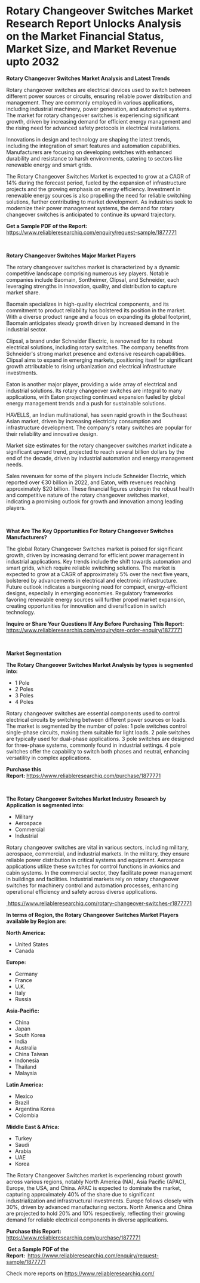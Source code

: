 <p><h1>Rotary Changeover Switches Market Research Report Unlocks Analysis on the Market Financial Status, Market Size, and Market Revenue upto 2032</h1></p><p><strong>Rotary Changeover Switches Market Analysis and Latest Trends</strong></p>
<p><p>Rotary changeover switches are electrical devices used to switch between different power sources or circuits, ensuring reliable power distribution and management. They are commonly employed in various applications, including industrial machinery, power generation, and automotive systems. The market for rotary changeover switches is experiencing significant growth, driven by increasing demand for efficient energy management and the rising need for advanced safety protocols in electrical installations.</p><p>Innovations in design and technology are shaping the latest trends, including the integration of smart features and automation capabilities. Manufacturers are focusing on developing switches with enhanced durability and resistance to harsh environments, catering to sectors like renewable energy and smart grids. </p><p>The Rotary Changeover Switches Market is expected to grow at a CAGR of 14% during the forecast period, fueled by the expansion of infrastructure projects and the growing emphasis on energy efficiency. Investment in renewable energy sources is also propelling the need for reliable switching solutions, further contributing to market development. As industries seek to modernize their power management systems, the demand for rotary changeover switches is anticipated to continue its upward trajectory.</p></p>
<p><strong>Get a Sample PDF of the Report:&nbsp;</strong> <a href="https://www.reliableresearchiq.com/enquiry/request-sample/1877771?utm_campaign=2298&utm_medium=2&utm_source=Github&utm_content=ia&utm_term=11022025&utm_id=rotary-changeover-switches">https://www.reliableresearchiq.com/enquiry/request-sample/1877771</a></p>
<p>&nbsp;</p>
<p><strong>Rotary Changeover Switches Major Market Players</strong></p>
<p><p>The rotary changeover switches market is characterized by a dynamic competitive landscape comprising numerous key players. Notable companies include Baomain, Sontheimer, Clipsal, and Schneider, each leveraging strengths in innovation, quality, and distribution to capture market share.</p><p>Baomain specializes in high-quality electrical components, and its commitment to product reliability has bolstered its position in the market. With a diverse product range and a focus on expanding its global footprint, Baomain anticipates steady growth driven by increased demand in the industrial sector.</p><p>Clipsal, a brand under Schneider Electric, is renowned for its robust electrical solutions, including rotary switches. The company benefits from Schneider's strong market presence and extensive research capabilities. Clipsal aims to expand in emerging markets, positioning itself for significant growth attributable to rising urbanization and electrical infrastructure investments.</p><p>Eaton is another major player, providing a wide array of electrical and industrial solutions. Its rotary changeover switches are integral to many applications, with Eaton projecting continued expansion fueled by global energy management trends and a push for sustainable solutions.</p><p>HAVELLS, an Indian multinational, has seen rapid growth in the Southeast Asian market, driven by increasing electricity consumption and infrastructure development. The company's rotary switches are popular for their reliability and innovative design.</p><p>Market size estimates for the rotary changeover switches market indicate a significant upward trend, projected to reach several billion dollars by the end of the decade, driven by industrial automation and energy management needs.</p><p>Sales revenues for some of the players include Schneider Electric, which reported over €30 billion in 2022, and Eaton, with revenues reaching approximately $20 billion. These financial figures underpin the robust health and competitive nature of the rotary changeover switches market, indicating a promising outlook for growth and innovation among leading players.</p></p>
<p>&nbsp;</p>
<p><strong>What Are The Key Opportunities For Rotary Changeover Switches Manufacturers?</strong></p>
<p><p>The global Rotary Changeover Switches market is poised for significant growth, driven by increasing demand for efficient power management in industrial applications. Key trends include the shift towards automation and smart grids, which require reliable switching solutions. The market is expected to grow at a CAGR of approximately 5% over the next five years, bolstered by advancements in electrical and electronic infrastructure. Future outlook indicates a burgeoning need for compact, energy-efficient designs, especially in emerging economies. Regulatory frameworks favoring renewable energy sources will further propel market expansion, creating opportunities for innovation and diversification in switch technology.</p></p>
<p><strong>Inquire or Share Your Questions If Any Before Purchasing This Report:</strong> <a href="https://www.reliableresearchiq.com/enquiry/pre-order-enquiry/1877771?utm_campaign=2298&utm_medium=2&utm_source=Github&utm_content=ia&utm_term=11022025&utm_id=rotary-changeover-switches">https://www.reliableresearchiq.com/enquiry/pre-order-enquiry/1877771</a></p>
<p>&nbsp;</p>
<p><strong>Market Segmentation</strong></p>
<p><strong>The Rotary Changeover Switches Market Analysis by types is segmented into:</strong></p>
<p><ul><li>1 Pole</li><li>2 Poles</li><li>3 Poles</li><li>4 Poles</li></ul></p>
<p><p>Rotary changeover switches are essential components used to control electrical circuits by switching between different power sources or loads. The market is segmented by the number of poles: 1 pole switches control single-phase circuits, making them suitable for light loads. 2 pole switches are typically used for dual-phase applications. 3 pole switches are designed for three-phase systems, commonly found in industrial settings. 4 pole switches offer the capability to switch both phases and neutral, enhancing versatility in complex applications.</p></p>
<p><strong>Purchase this Report:&nbsp;</strong><a href="https://www.reliableresearchiq.com/purchase/1877771?utm_campaign=2298&utm_medium=2&utm_source=Github&utm_content=ia&utm_term=11022025&utm_id=rotary-changeover-switches">https://www.reliableresearchiq.com/purchase/1877771</a></p>
<p>&nbsp;</p>
<p><strong>The Rotary Changeover Switches Market Industry Research by Application is segmented into:</strong></p>
<p><ul><li>Military</li><li>Aerospace</li><li>Commercial</li><li>Industrial</li></ul></p>
<p><p>Rotary changeover switches are vital in various sectors, including military, aerospace, commercial, and industrial markets. In the military, they ensure reliable power distribution in critical systems and equipment. Aerospace applications utilize these switches for control functions in avionics and cabin systems. In the commercial sector, they facilitate power management in buildings and facilities. Industrial markets rely on rotary changeover switches for machinery control and automation processes, enhancing operational efficiency and safety across diverse applications.</p></p>
<p><a href="https://www.reliableresearchiq.com/rotary-changeover-switches-r1877771?utm_campaign=2298&utm_medium=2&utm_source=Github&utm_content=ia&utm_term=11022025&utm_id=rotary-changeover-switches">&nbsp;https://www.reliableresearchiq.com/rotary-changeover-switches-r1877771</a></p>
<p><strong>In terms of Region, the Rotary Changeover Switches Market Players available by Region are:</strong></p>
<p>
    <p> <strong> North America: </strong>
        <ul>
            <li>United States</li>
            <li>Canada</li>
        </ul>
        </p> 
    <p> <strong> Europe: </strong>
        <ul>
            <li>Germany</li>
            <li>France</li>
            <li>U.K.</li>
            <li>Italy</li>
            <li>Russia</li>
        </ul>
        </p> 
    <p> <strong> Asia-Pacific: </strong>
        <ul>
            <li>China</li>
            <li>Japan</li>
            <li>South Korea</li>
            <li>India</li>
            <li>Australia</li>
            <li>China Taiwan</li>
            <li>Indonesia</li>
            <li>Thailand</li>
            <li>Malaysia</li>
        </ul>
        </p> 
    <p> <strong> Latin America: </strong>
        <ul>
            <li>Mexico</li>
            <li>Brazil</li>
            <li>Argentina Korea</li>
            <li>Colombia</li>
        </ul>
        </p> 
    <p> <strong> Middle East & Africa: </strong>
        <ul>
            <li>Turkey</li>
            <li>Saudi</li>
            <li>Arabia</li>
            <li>UAE</li>
            <li>Korea</li>
        </ul>
    </p>
    </p>
<p><p>The Rotary Changeover Switches market is experiencing robust growth across various regions, notably North America (NA), Asia Pacific (APAC), Europe, the USA, and China. APAC is expected to dominate the market, capturing approximately 40% of the share due to significant industrialization and infrastructural investments. Europe follows closely with 30%, driven by advanced manufacturing sectors. North America and China are projected to hold 20% and 10% respectively, reflecting their growing demand for reliable electrical components in diverse applications.</p></p>
<p><strong>Purchase this Report: </strong><a href="https://www.reliableresearchiq.com/purchase/1877771?utm_campaign=2298&utm_medium=2&utm_source=Github&utm_content=ia&utm_term=11022025&utm_id=rotary-changeover-switches">https://www.reliableresearchiq.com/purchase/1877771</a></p>
<p>&nbsp;<strong>Get a Sample PDF of the Report:&nbsp;&nbsp;</strong><a href="https://www.reliableresearchiq.com/enquiry/request-sample/1877771?utm_campaign=2298&utm_medium=2&utm_source=Github&utm_content=ia&utm_term=11022025&utm_id=rotary-changeover-switches">https://www.reliableresearchiq.com/enquiry/request-sample/1877771</a></p>
<p><strong></strong></p>
<p>Check more reports on <a href="https://www.reliableresearchiq.com/?utm_campaign=2298&utm_medium=2&utm_source=Github&utm_content=ia&utm_term=11022025&utm_id=rotary-changeover-switches">https://www.reliableresearchiq.com/</a></p>